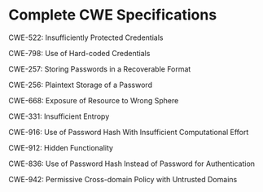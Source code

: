 

# Complete CWE Specifications

CWE-522: Insufficiently Protected Credentials

CWE-798: Use of Hard-coded Credentials

CWE-257: Storing Passwords in a Recoverable Format

CWE-256: Plaintext Storage of a Password

CWE-668: Exposure of Resource to Wrong Sphere

CWE-331: Insufficient Entropy

CWE-916: Use of Password Hash With Insufficient Computational Effort

CWE-912: Hidden Functionality

CWE-836: Use of Password Hash Instead of Password for Authentication

CWE-942: Permissive Cross-domain Policy with Untrusted Domains